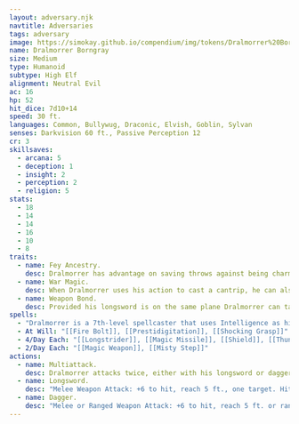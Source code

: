 ```yaml
---
layout: adversary.njk
navtitle: Adversaries
tags: adversary
image: https://simokay.github.io/compendium/img/tokens/Dralmorrer%20Borngray.webp
name: Dralmorrer Borngray
size: Medium
type: Humanoid
subtype: High Elf
alignment: Neutral Evil
ac: 16
hp: 52
hit_dice: 7d10+14
speed: 30 ft.
languages: Common, Bullywug, Draconic, Elvish, Goblin, Sylvan
senses: Darkvision 60 ft., Passive Perception 12
cr: 3
skillsaves:
  - arcana: 5
  - deception: 1
  - insight: 2
  - perception: 2
  - religion: 5
stats:
  - 18
  - 14
  - 14
  - 16
  - 10
  - 8
traits:
  - name: Fey Ancestry.
    desc: Dralmorrer has advantage on saving throws against being charmed, and magic can't put him to sleep.
  - name: War Magic.
    desc: When Dralmorrer uses his action to cast a cantrip, he can also take a bonus action to make one weapon attack.
  - name: Weapon Bond.
    desc: Provided his longsword is on the same plane Dralmorrer can take a bonus action to teleport it to his hand.
spells:
  - "Dralmorrer is a 7th-level spellcaster that uses Intelligence as his spellcasting ability (spell save DC 13, +5 to hit with spell attacks). Dralmorrer has the following spells prepared from the wizard spell list:"
  - At Will: "[[Fire Bolt]], [[Prestidigitation]], [[Shocking Grasp]]"
  - 4/Day Each: "[[Longstrider]], [[Magic Missile]], [[Shield]], [[Thunderwave]]"
  - 2/Day Each: "[[Magic Weapon]], [[Misty Step]]"
actions:
  - name: Multiattack.
    desc: Dralmorrer attacks twice, either with his longsword or dagger.
  - name: Longsword.
    desc: "Melee Weapon Attack: +6 to hit, reach 5 ft., one target. Hit: 8 (1d8 + 4) slashing damage."
  - name: Dagger.
    desc: "Melee or Ranged Weapon Attack: +6 to hit, reach 5 ft. or ranged 20/60 ft., one target. Hit: 6 (1d4 + 4) piercing damage."
---
```

